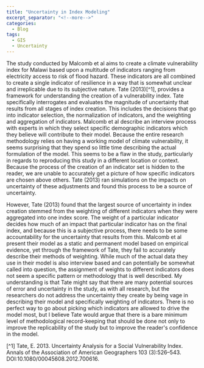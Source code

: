 ```yaml
---
title: "Uncertainty in Index Modeling"
excerpt_separator: "<!--more-->"
categories:
  - Blog
tags:
  - GIS
  - Uncertainty
---
```



The study conducted by Malcomb et al aims to create a climate vulnerability index for Malawi based upon a multitude of indicators ranging from electricity access to risk of flood hazard. These indicators are all combined to create a single indicator of resilience in a way that is somewhat unclear and irreplicable due to its subjective nature. Tate (2013)[^1], provides a framework for understanding the creation of a vulnerability index. Tate specifically interrogates and evaluates the magnitude of uncertainty that results from all stages of index creation. This includes the decisions that go into indicator selection, the normalization of indicators, and the weighting and aggregation of indicators. Malcomb et al describe an interview process with experts in which they select specific demographic indicators which they believe will contribute to their model. Because the entire research methodology relies on having a working model of climate vulnerability, it seems surprising that they spend so little time describing the actual formulation of the model. This seems to be a flaw in the study, particularly in regards to reproducing this study in a different location or context. Because the process of the creation of an indicator set is hidden to the reader, we are unable to accurately get a picture of how specific indicators are chosen above others. Tate (2013) ran simulations on the impacts on uncertainty of these adjustments and found this process to be a source of uncertainty.

However, Tate (2013) found that the largest source of uncertainty in index creation stemmed from the weighting of different indicators when they were aggregated into one index score. The weight of a particular indicator decides how much of an impact that particular indicator has on the final index, and because this is a subjective process, there needs to be some accountability for the uncertainty that results from this. Malcomb et al present their model as a static and permanent model based on empirical evidence, yet through the framework of Tate, they fail to accurately describe their methods of weighting. While much of the actual data they use in their model is also interview based and can potentially be somewhat called into question, the assignment of weights to different indicators does not seem a specific pattern or methodology that is well described. My understanding is that Tate might say that there are many potential sources of error and uncertainty in the study, as with all research, but the researchers do not address the uncertainty they create by being vage in describing their model and specifically weighting of indicators. There is no perfect way to go about picking which indicators are allowed to drive the model most, but I believe Tate would argue that there is a bare minimum level of methodological record-keeping that should be done not only to improve the replicability of the study but to improve the reader's confidence in the model. 

[^1] Tate, E. 2013. Uncertainty Analysis for a Social Vulnerability Index. Annals of the Association of American Geographers 103 (3):526–543. DOI:10.1080/00045608.2012.700616.

